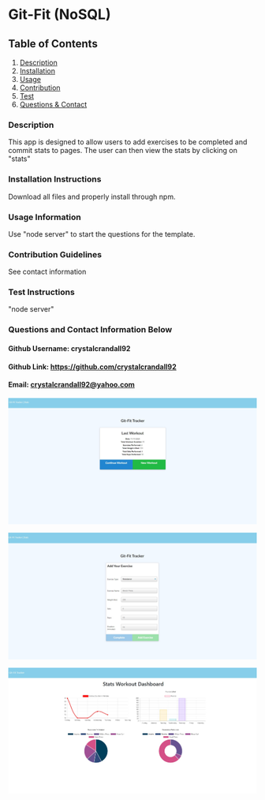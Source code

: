 # Git-Fit (NoSQL)

## Table of Contents
1. [Description](#description)
2. [Installation](#installation-instructions)
3. [Usage](#usage-information)
4. [Contribution](#contribution-guidelines)
5. [Test](#test-instructions)
6. [Questions & Contact](#questions?-contact-information-below)
### Description
This app is designed to allow users to add exercises to be completed and commit stats to pages. The user can then view the stats by clicking on "stats"

### Installation Instructions
Download all files and properly install through npm. 

### Usage Information
Use "node server" to start the questions for the template.

### Contribution Guidelines
See contact information

### Test Instructions
"node server"

### Questions and Contact Information Below
#### Github Username: crystalcrandall92
#### Github Link: https://github.com/crystalcrandall92
#### Email: crystalcrandall92@yahoo.com

![example1](./example/indexexample.jpg)

![example2](./example/addexerciseexample.jpg)

![example3](./example/statsexample.jpg)
